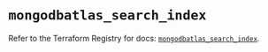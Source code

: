 # `mongodbatlas_search_index`

Refer to the Terraform Registry for docs: [`mongodbatlas_search_index`](https://registry.terraform.io/providers/mongodb/mongodbatlas/1.21.0/docs/resources/search_index).
